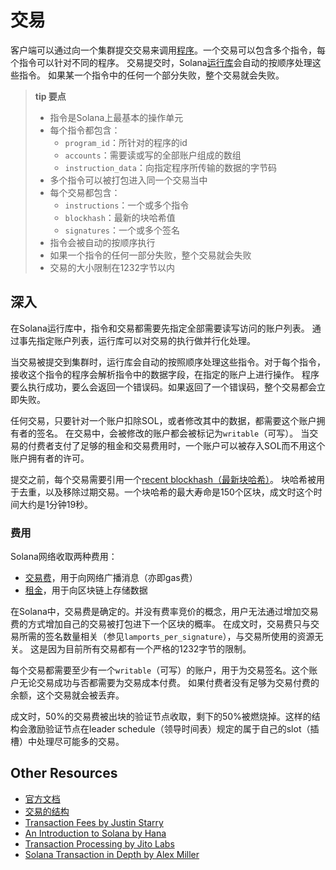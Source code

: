 # 交易

客户端可以通过向一个集群提交交易来调用[程序](./programs.md)。一个交易可以包含多个指令，每个指令可以针对不同的程序。
交易提交时，Solana[运行库](https://docs.solana.com/developing/programming-model/runtime)会自动的按顺序处理这些指令。
如果某一个指令中的任何一个部分失败，整个交易就会失败。


>  **tip 要点**
>
> - 指令是Solana上最基本的操作单元
> - 每个指令都包含：
>     - `program_id`：所针对的程序的id
>     - `accounts`：需要读或写的全部账户组成的数组
>     - `instruction_data`：向指定程序所传输的数据的字节码
> - 多个指令可以被打包进入同一个交易当中
> - 每个交易都包含：
>     - `instructions`：一个或多个指令
>     - `blockhash`：最新的块哈希值
>     - `signatures`：一个或多个签名
> - 指令会被自动的按顺序执行
> - 如果一个指令的任何一部分失败，整个交易就会失败
> - 交易的大小限制在1232字节以内

## 深入

在Solana运行库中，指令和交易都需要先指定全部需要读写访问的账户列表。
通过事先指定账户列表，运行库可以对交易的执行做并行化处理。

当交易被提交到集群时，运行库会自动的按照顺序处理这些指令。对于每个指令，接收这个指令的程序会解析指令中的数据字段，在指定的账户上进行操作。
程序要么执行成功，要么会返回一个错误码。如果返回了一个错误码，整个交易都会立即失败。

任何交易，只要针对一个账户扣除SOL，或者修改其中的数据，都需要这个账户拥有者的签名。
在交易中，会被修改的账户都会被标记为`writable`（可写）。
当交易的付费者支付了足够的租金和交易费用时，一个账户可以被存入SOL而不用这个账户拥有者的许可。

提交之前，每个交易需要引用一个[recent blockhash（最新块哈希）](https://docs.solana.com/developing/programming-model/transactions#recent-blockhash)。
块哈希被用于去重，以及移除过期交易。一个块哈希的最大寿命是150个区块，成文时这个时间大约是1分钟19秒。

### 费用

Solana网络收取两种费用：
- [交易费](https://docs.solana.com/transaction_fees)，用于向网络广播消息（亦即gas费）
- [租金](https://docs.solana.com/developing/programming-model/accounts#rent)，用于向区块链上存储数据

在Solana中，交易费是确定的。并没有费率竞价的概念，用户无法通过增加交易费的方式增加自己的交易被打包进下一个区块的概率。
在成文时，交易费只与交易所需的签名数量相关（参见`lamports_per_signature`），与交易所使用的资源无关。
这是因为目前所有交易都有一个严格的1232字节的限制。

每个交易都需要至少有一个`writable`（可写）的账户，用于为交易签名。这个账户无论交易成功与否都需要为交易成本付费。
如果付费者没有足够为交易付费的余额，这个交易就会被丢弃。

成文时，50%的交易费被出块的验证节点收取，剩下的50%被燃烧掉。这样的结构会激励验证节点在leader schedule（领导时间表）规定的属于自己的slot（插槽）中处理尽可能多的交易。

## Other Resources

- [官方文档](https://docs.solana.com/developing/programming-model/transactions)
- [交易的结构](https://solana.wiki/docs/solidity-guide/transactions/#solana-transaction-structure)
- [Transaction Fees by Justin Starry](https://jstarry.notion.site/Transaction-Fees-f09387e6a8d84287aa16a34ecb58e239)
- [An Introduction to Solana by Hana](https://2501babe.github.io/posts/solana101.html)
- [Transaction Processing by Jito Labs](https://jito-labs.medium.com/solana-validator-101-transaction-processing-90bcdc271143)
- [Solana Transaction in Depth by Alex Miller](https://medium.com/@asmiller1989/solana-transactions-in-depth-1f7f7fe06ac2)
